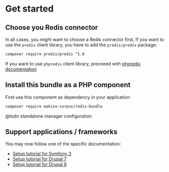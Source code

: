 # Get started

## Choose you Redis connector

In all cases, you might want to choose a Redis connector first, If you want to
use the `predis` client library, you have to add the `predis/predis` package:

```bash
composer require predis/predis ^1.0
```
If you want to use `phpredis` client library, proceeed with
[phpredis documentation](https://github.com/phpredis/phpredis)

## Install this bundle as a PHP component

First use this component as dependency in your application:

```bash
composer require makina-corpus/redis-bundle
```

@todo standalone manager configuration

## Support applications&nbsp;/&nbsp;frameworks

You may now follow one of the specific documentation:

 *  [Setup tutorial for Symfony 3](symfony3.md)
 *  [Setup tutorial for Drupal 7](drupal7.md)
 *  [Setup tutorial for Drupal 8](drupal8.md)
